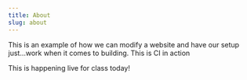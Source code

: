 ```yaml
---
title: About
slug: about 
---
```

<p>This is an example of how we can modify a website and have our setup just...work when it comes to building. This is CI in action</p>
<p>This is happening live for class today!</p>
